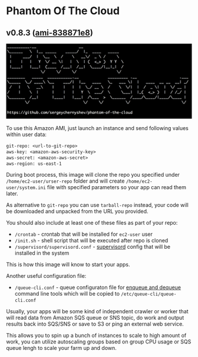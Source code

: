 Phantom Of The Cloud
====================
v0.8.3 ([ami-838871e8](https://console.aws.amazon.com/ec2/v2/home?region=us-east-1#Images:visibility=public-images;search=ami-838871e8;sort=name))
--------------------

![Login Screen](screenshot.png)

To use this Amazon AMI, just launch an instance and send following values within user data:

    git-repo: <url-to-git-repo>
    aws-key: <amazon-aws-security-key>
    aws-secret: <amazon-aws-secret>
    aws-region: us-east-1

During boot process, this image will clone the repo you specified under `/home/ec2-user/urser-repo` folder and will create `/home/ec2-user/system.ini` file with specified parameters so your app can read them later.

As alternative to `git-repo` you can use `tarball-repo` instead, your code will be downloaded and unpacked from the URL you provided.

You should also include at least one of these files as part of your repo:
* `/crontab` - crontab that will be installed for `ec2-user` user
* `/init.sh` - shell script that will be executed after repo is cloned
* `/supervisord/supervisord.conf` - [supervisord](http://supervisord.org/) config that will be installed in the system

This is how this image will know to start your apps.

Another useful configuration file:
* `/queue-cli.conf` - queue configuraton file for [enqueue and dequeue](https://github.com/sergeychernyshev/queue-cli) command line tools which will be copied to `/etc/queue-cli/queue-cli.conf`

Usually, your apps will be some kind of independent crawler or worker that will read data from Amazon SQS queue or SNS topic, do work and output results back into SQS/SNS or save to S3 or ping an external web service.

This allows you to spin up a bunch of instances to scale to high amount of work, you can utilize autoscaling groups based on group CPU usage or SQS queue lengh to scale your farm up and down.
